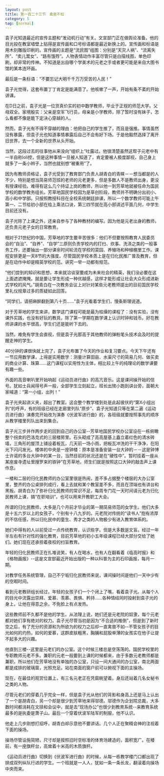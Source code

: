 ```yaml
---
layout: post
title: 第一百二十三节　禽兽不如
category: 5
tag: [normal]
---
```


袁子光知道最近的宣传主题和“发动机行动”有关。文宣部门正在做舆论准备。他的目光投在教室墙壁上贴得是宣传画和口号标语都是最近新换上的。宣传画和标语是用木刻雕版印刷的。宣传画的主题是“流民图”组图：分别是“天灾人祸”、“流离失所”、“卖儿鬻女”、“路有饿殍”。人物表情动作丰富尽管只是白描线图，单色印刷，却非常的传神。不知道是出自哪个学美术的元老之手或者更可能是来自大图书馆的某本连环画。

最后是一条标语：“不要忘记大明千千万万受苦的人民！”

袁子光觉得，这套布置丁丁肯定是能满意了。他咳嗽了一声，开始有条不紊的开始讲课。

在D日之前，袁子光是一位货真价实的初中数学教师，毕业于正规的师范大学。父母双全。家境殷实：父亲是空军飞行员，母亲是小学教师，除了暂时没有妹子，怎么看都不像是能下定决心穿越的人。

然而，袁子光有不得不穿越的理由：他把自己的学生推了，而且是强推。事情虽然没有暴露，但袁子光也知道事情暴露后自己不会有好下场。于是他毅然选择了离开旧世界，去一个全新的世界从头开始。

当然，这段过去的往事他从来没向“组织上”吐露过。他很清楚虽然这帮子元老中有一半自称loli控，但是这种事情一旦被人知道了，肯定要被人极度鄙视，自己身上就多了一条小辫子，当然也就别想“被重用”了。

因为有教师资格证，袁子光受到了教育部门负责人胡青白的青睐－－想当都是的人不少，特别是想当简易师范班的老师的元老更多，但是多数人不是教师出身，更没有授课经验。难得有这么几个持证上岗的教师，所以他一到芳草地就被任命为国民学校的数学教务组长。芳草地国民学校因为是草创阶段，教师并不明确分出初小、高小和中学部。只按照教授科目在全校系统朝廷排课，所以一个数学教师可能上午第一、二节给初小部在给上乘法口诀，第三四节就在高小部讲述平面几何，中学生目前还没有。

袁子光除了上课之外，还亲自参与了各种教材的编写。因为他是元老出身的教师，还负责元老子女的日常教育。

相对于21世纪的中国，芳草地的学生要辛苦很多：他们不但要按照教育人民委员会的“自治”、“自养”、“自学”三原则负责学校内的打扫、炊事、洗涤之类的一般事务工作，还要抽出一部分课余时间轮流在学校的菜园、养殖场和种植棚里工作。课程安排更是一天8节的大强度。尽管国民学校本质上是在归化民推广普及教育，但是在动作中却是精英学校的范。讲究一举一动都有规范。

“他们尝到的知识和思想，本来就洽谈室要成为未来社会的精英，我们没必要在这上面遮遮掩掩。就是要让学生形成一种优越感，这样才能形成让社会大众形成进新式学校的风气。”胡青白在一次教务会议上对针对某些元老教师提出的目前国民学校里礼仪规章过多的质疑如此回答。

“同学们，请把麻醉翻到第八十页......”袁子光看着学生们，慢条斯理说道。

对于芳草地的学生来讲，数学这门课程可能是最为枯燥的课程了：没有实验，没有课外实践，也没有好玩的教具，除了第一学期在数学课上认识时钟和钱币。好在教师讲课的水平很高，学生们还是能听下去的。

当然，难免有学生会直视，但是袁子光那高于其他教师的弹粉笔头技术会及时的提醒走神的学生。

40分钟的课很快就上完了，袁子光布置了今天的作业和复习要点。今天下午还有一节应用数学课，上得是实用数学：测量计算田亩、水渠尺寸的简易几何、做买卖的商业计算、珠算......这门课程以实用性为主体，相比较上午的纯理论的数学课要有趣一些。

外面的高音喇叭里开始响起《运动员进行曲》的高亢音乐。这是课间操开始的信号。犹如士兵闻得号声一般，全部学生立刻起立，班长出殡小跑到讲台旁，面朝大家喊道：“第一小组，出列！”

袁子光夹起讲义夹，超出了教室。这会整个教学楼到处是此起彼伏的“第X小组出列”的呼声，有的班级已经在走廊里列队“原步”、袁子光知道只等在第二遍《运动员进行曲》演奏完开始改为演奏《伏波军进行曲》的，各班级就要按照事先的顺序从教学楼里列队出来到集合。

袁子光三步并作两步走的回到自己的办公室--芳草地国民学校办公室设在一栋俯瞰整个拐卖的巴洛克式的三层楼房里。石头砌成了高高屋基上矗立着红色的清水砖墙，三角形的屋顶上铺设着板瓦，几天前一场小雨，把板瓦冲洗的干干净净，在阳光下闪闪发光。楼体的中央是一座钟楼：原本是准备安装一台大钟的－－这是钟博士许诺的多台大钟中的某一台，当然目前的状况还是在“硬性中”。暂时挂着一座从某座废寺遗址里搜罗来的铁钟“在芳草地，师生们就是按照这口大钟的敲击声上课作息。

一楼和二层的归化民教师的办公室里很是热闹，差不多占据整个楼层的大办公室里，整齐的办公桌排列成行，看上去就和某个教室差不多，而且在顶端也有讲台和黑板。胡青白为了弥补归化民教师的常识不足，每周专门花一天时间请元老为归化民教师上课，搞“在职培训”。也可以用来开教职工大会。

所谓的归化民教师，大多是几个月前才毕业的第一期简易师范的女学生。他们大多是十五六岁以上的女孩子，个别有十八九岁的。元老院对传统的“读书人”抱有浓厚的不信任感，所以归化民中的童生、秀才之类的人物极少有进入教育体系的。

她们中得有的人以前受过一点传统教育，认识些字。但是大多数是文盲。经过一年半左右有针对性的强化教育，目前芳草地的初小五年级课程已经大部分交给了她们。她们现在还承担着夜校的扫盲教育。

年轻的归化民教师正在扎堆说笑，有人在喝水，也有人在翻看着《临高时报》和《格物画报》--这是文宣部最近开始出版的一种以科普为主的石印画报，每月一期。

对教学任务系统管理，自己不宁垢归化民教师来说，课间操时间是他们一天中少有的空暇时间。

看到元老教研组长经过，年轻的女孩子们一个个闭上了嘴，看着袁子光。从每个人的目光中流露出崇拜、爱慕、羡慕、畏惧、矜持......各种情结同时投射到袁子光的身上，让他在得意之余，不免脸上有点发热。

这些教师前不久都不是他的学生。从法理上说，她们还是元老院的奴隶，每个元老都对她们享有绝对的权力。袁子光尽管当初是因为“不合适的推倒”，但是到了新时空之后，有了充分的资源和为所欲为的权力之后却一直禽兽不如--不管女孩子的目光如何的灼热，如何的爱慕，这群皮肤粗黑，胸脯和屁股单薄的女孩实在他子让提不起多大的兴趣。

他直到三楼--这里是元老们的办公室。这个时候三楼总是空荡荡的。国民学校里的专职教师元老不多。兼职的元老一般要到上课的时候都来，由于多数元老教师都是兼职，所以他们在芳草地没有单独的办公室，只设一间大通间的办公室，南北两面都是成排的玻璃窗，光照充足。站在南面的窗户前可以俯视下面的主操场。

现在，在最佳的观赏位置上，有三名元老正在凭窗眺望着。身后还站着几名女秘书之类的人物。

尽管元老们的穿着几乎完全一样，但是袁子光从他们的背影和身高上还是马上认出了一个是胡青白，另一个却是很少到芳草地来得邬德。邬德作为企划院总裁，大多数时间都消耗在文牍和会议中，就是去“现场办公”也很少到教育系统--来教育系统最多的是执委是萧子山。最后一个穿着伏波军陆军的制服，他不认识。

他走上几步刚想打招呼，胡青白却示意他不要讲话。几个人正在聚精会神的注视着下面的操场。

操场尽管设施简陋，尺寸却是按照旧时空标准的体育场建造的，面积宽广。在楼前，有一座旗杆台，高耸着十米高的木质旗杆。

《运动员进行曲》切换到《伏波军进行曲》的时候，从每一栋教学楼门口都出现了排成双列纵队行进的学生。一个班就是一人人，犹如一条一条长龙，翻滚着向操场中央而来。